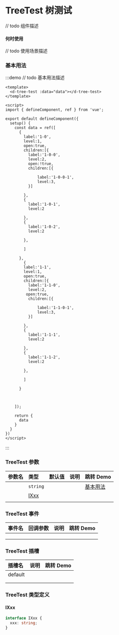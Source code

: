 # TreeTest 树测试

// todo 组件描述

#### 何时使用

// todo 使用场景描述

### 基本用法


:::demo // todo 基本用法描述

```vue
<template>
  <d-tree-test :data="data"></d-tree-test>
</template>

<script>
import { defineComponent, ref } from 'vue';

export default defineComponent({
  setup() {
    const data = ref([
      {
        label:'1-0',
        level:1,
        open:true,
        children:[{
          label:'1-0-0',
          level:2,
          open:!true,
          children:[{

              label:'1-0-0-1',
              level:3,
          }]
          
        },
        {
          label:'1-0-1',
          level:2
          
        },
        {
          label:'1-0-2',
          level:2
          
        },
        
        ]

      },
        {
        label:'1-1',
        level:1,
        open:true,
        children:[{
          label:'1-1-0',
          level:2,
         open:true,
          children:[{

              label:'1-1-0-1',
              level:3,
          }]
          
        },
        {
          label:'1-1-1',
          level:2
          
        },
        {
          label:'1-1-2',
          level:2
          
        },
        
        ]

      }



    ]);

    return {
      data
    }
  }
})
</script>

```

:::


### TreeTest 参数

| 参数名 | 类型 | 默认值 | 说明 | 跳转 Demo |
| :---- | :---- | :---- | :---- | :--------- |
|      |   `string`   |      |      |     [基本用法](#基本用法)      |
|      |   [IXxx](#ixxx)   |      |      |           |
|      |      |      |      |           |

### TreeTest 事件

| 事件名 | 回调参数 | 说明 | 跳转 Demo |
| :---- | :---- | :---- | :--------- |
|      |      |      |           |
|      |      |      |           |
|      |      |      |           |

### TreeTest 插槽

| 插槽名 | 说明 | 跳转 Demo |
| :---- | :---- | :--------- |
|   default   |      |           |
|      |      |           |
|      |      |           |

### TreeTest 类型定义

#### IXxx

```ts
interface IXxx {
  xxx: string;
}
```

